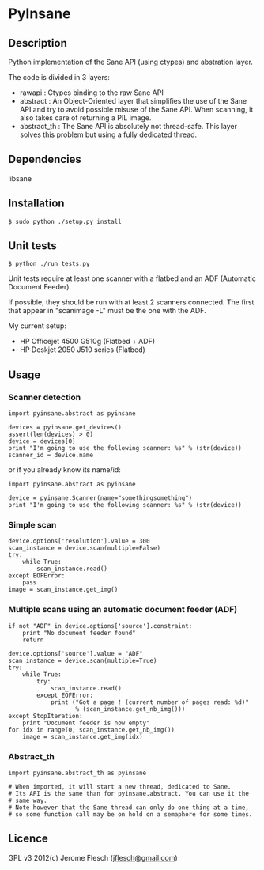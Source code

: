 # PyInsane

## Description

Python implementation of the Sane API (using ctypes) and abstration layer.

The code is divided in 3 layers:
- rawapi : Ctypes binding to the raw Sane API
- abstract : An Object-Oriented layer that simplifies the use of the Sane API
  and try to avoid possible misuse of the Sane API. When scanning, it also takes
  care of returning a PIL image.
- abstract\_th : The Sane API is absolutely not thread-safe. This layer solves
  this problem but using a fully dedicated thread.

## Dependencies

libsane

## Installation

	$ sudo python ./setup.py install

## Unit tests

	$ python ./run_tests.py

Unit tests require at least one scanner with a flatbed and an ADF (Automatic
Document Feeder).

If possible, they should be run with at least 2 scanners connected. The first that appear in "scanimage -L" must be the one with the ADF.

My current setup:
- HP Officejet 4500 G510g (Flatbed + ADF)
- HP Deskjet 2050 J510 series (Flatbed)

## Usage

### Scanner detection

	import pyinsane.abstract as pyinsane

	devices = pyinsane.get_devices()
	assert(len(devices) > 0)
	device = devices[0]
	print "I'm going to use the following scanner: %s" % (str(device))
	scanner_id = device.name

or if you already know its name/id:

	import pyinsane.abstract as pyinsane

	device = pyinsane.Scanner(name="somethingsomething")
	print "I'm going to use the following scanner: %s" % (str(device))

### Simple scan

	device.options['resolution'].value = 300
	scan_instance = device.scan(multiple=False)
	try:
		while True:
			scan_instance.read()
	except EOFError:
		pass
	image = scan_instance.get_img()

### Multiple scans using an automatic document feeder (ADF)

	if not "ADF" in device.options['source'].constraint:
		print "No document feeder found"
		return

	device.options['source'].value = "ADF"
	scan_instance = device.scan(multiple=True)
	try:
		while True:
			try:
				scan_instance.read()
			except EOFError:
				print ("Got a page ! (current number of pages read: %d)"
					   % (scan_instance.get_nb_img()))
	except StopIteration:
		print "Document feeder is now empty"
	for idx in range(0, scan_instance.get_nb_img())
		image = scan_instance.get_img(idx)

### Abstract\_th

	import pyinsane.abstract_th as pyinsane

	# When imported, it will start a new thread, dedicated to Sane.
	# Its API is the same than for pyinsane.abstract. You can use it the
	# same way.
	# Note however that the Sane thread can only do one thing at a time,
	# so some function call may be on hold on a semaphore for some times.

## Licence

GPL v3
2012(c) Jerome Flesch (<jflesch@gmail.com>)

